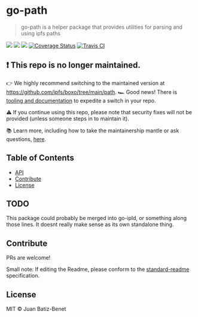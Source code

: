go-path
==================

> go-path is a helper package that provides utilities for parsing and using ipfs paths

[![](https://img.shields.io/badge/made%20by-Protocol%20Labs-blue.svg?style=flat-square)](http://ipn.io)
[![](https://img.shields.io/badge/project-IPFS-blue.svg?style=flat-square)](http://ipfs.io/)
[![](https://img.shields.io/badge/freenode-%23ipfs-blue.svg?style=flat-square)](http://webchat.freenode.net/?channels=%23ipfs)
[![Coverage Status](https://codecov.io/gh/ipfs/go-path/branch/master/graph/badge.svg)](https://codecov.io/gh/ipfs/go-path/branch/master)
[![Travis CI](https://travis-ci.org/ipfs/go-path.svg?branch=master)](https://travis-ci.org/ipfs/go-path)

## ❗ This repo is no longer maintained.
👉 We highly recommend switching to the maintained version at https://github.com/ipfs/boxo/tree/main/path.
🏎️ Good news!  There is [tooling and documentation](https://github.com/ipfs/boxo#migrating-to-boxo) to expedite a switch in your repo. 

⚠️ If you continue using this repo, please note that security fixes will not be provided (unless someone steps in to maintain it).

📚 Learn more, including how to take the maintainership mantle or ask questions, [here](https://github.com/ipfs/boxo/wiki/Copied-or-Migrated-Repos-FAQ).

## Table of Contents

- [API](#api)
- [Contribute](#contribute)
- [License](#license)

## TODO

This package could probably be merged into go-ipld, or something along those lines. It
doesnt really make sense as its own standalone thing.

## Contribute

PRs are welcome!

Small note: If editing the Readme, please conform to the [standard-readme](https://github.com/RichardLitt/standard-readme) specification.

## License

MIT © Juan Batiz-Benet
